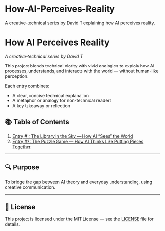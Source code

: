 # How-AI-Perceives-Reality
A creative-technical series by David T explaining how AI perceives reality.


# How AI Perceives Reality

_A creative-technical series by David T_

This project blends technical clarity with vivid analogies to explain how AI processes, understands, and interacts with the world — without human-like perception.

Each entry combines:
- A clear, concise technical explanation
- A metaphor or analogy for non-technical readers
- A key takeaway or reflection

## 📚 Table of Contents
1. [Entry #1: The Library in the Sky — How AI “Sees” the World](entries/01-library-in-the-sky.md)
2. [Entry #2: The Puzzle Game — How AI Thinks Like Putting Pieces Together](entries/02-puzzle-game.md)


---

## 🔍 Purpose
To bridge the gap between AI theory and everyday understanding, using creative communication.

---

## 📜 License
This project is licensed under the MIT License — see the [LICENSE](LICENSE) file for details.


